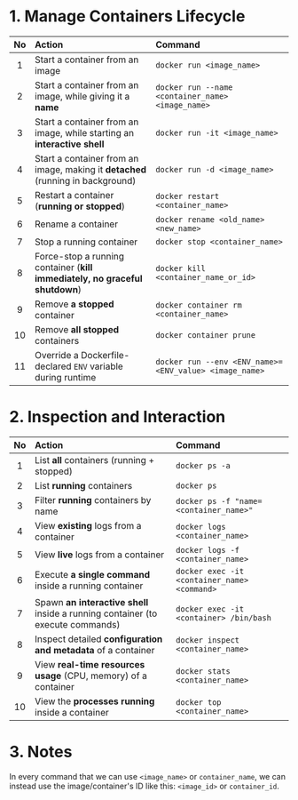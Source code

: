 # 1. Manage Containers Lifecycle

| No | Action | Command |
|:----:|:----|:----|
| 1  | Start a container from an image | `docker run <image_name>` |
| 2  | Start a container from an image, while giving it a **name** | `docker run --name <container_name> <image_name>` |
| 3  | Start a container from an image, while starting an **interactive shell** | `docker run -it <image_name>` |
| 4  | Start a container from an image, making it **detached** (running in background) | `docker run -d <image_name>` |
| 5  | Restart a container (**running or stopped**) | `docker restart <container_name>` |
| 6  | Rename a container | `docker rename <old_name> <new_name>` |
| 7  | Stop a running container | `docker stop <container_name>` |
| 8  | Force-stop a running container (**kill immediately, no graceful shutdown**) | `docker kill <container_name_or_id>` |
| 9  | Remove **a stopped** container | `docker container rm <container_name>` |
| 10 | Remove **all stopped** containers | `docker container prune` |
| 11 | Override a Dockerfile-declared `ENV` variable during runtime | `docker run --env <ENV_name>=<ENV_value> <image_name>` |


# 2. Inspection and Interaction

| No | Action | Command |
|:----:|:----|:----|
| 1  | List **all** containers (running + stopped) | `docker ps -a` |
| 2  | List **running** containers | `docker ps` |
| 3  | Filter **running** containers by name | `docker ps -f "name=<container_name>"` |
| 4  | View **existing** logs from a container | `docker logs <container_name>` |
| 5  | View **live** logs from a container | `docker logs -f <container_name>` |
| 6  | Execute **a single command** inside a running container | `docker exec -it <container_name> <command>` |
| 7  | Spawn **an interactive shell** inside a running container (to execute commands) | `docker exec -it <container> /bin/bash` |
| 8  | Inspect detailed **configuration and metadata** of a container | `docker inspect <container_name>` |
| 9  | View **real-time resources usage** (CPU, memory) of a container | `docker stats <container_name>` |
| 10 | View the **processes running** inside a container | `docker top <container_name>` |

# 3. Notes

In every command that we can use `<image_name>` or `container_name`, we can instead use the image/container's ID like this: `<image_id>` or `container_id`.
